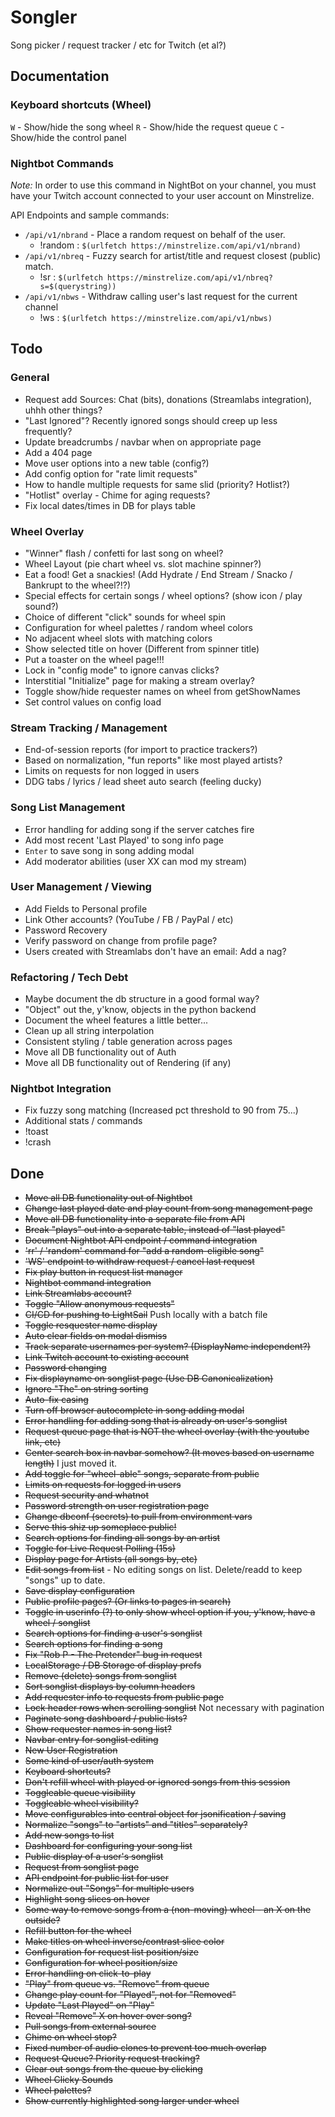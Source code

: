 # Songler
Song picker / request tracker / etc for Twitch (et al?)

## Documentation

### Keyboard shortcuts (Wheel)

`W` - Show/hide the song wheel
`R` - Show/hide the request queue
`C` - Show/hide the control panel

### Nightbot Commands

*Note:* In order to use this command in NightBot on your channel, you must have your Twitch
account connected to your user account on Minstrelize.

API Endpoints and sample commands:

- `/api/v1/nbrand` - Place a random request on behalf of the user.
  - !random : `$(urlfetch https://minstrelize.com/api/v1/nbrand)`
- `/api/v1/nbreq` - Fuzzy search for artist/title and request closest (public) match.
  - !sr : `$(urlfetch https://minstrelize.com/api/v1/nbreq?s=$(querystring))`
- `/api/v1/nbws` - Withdraw calling user's last request for the current channel
  - !ws : `$(urlfetch https://minstrelize.com/api/v1/nbws)`

## Todo

### General

* Request add Sources: Chat (bits), donations (Streamlabs integration), uhhh other things?
* "Last Ignored"? Recently ignored songs should creep up less frequently?
* Update breadcrumbs / navbar when on appropriate page
* Add a 404 page
* Move user options into a new table (config?)
* Add config option for "rate limit requests"
* How to handle multiple requests for same slid (priority? Hotlist?)
* "Hotlist" overlay - Chime for aging requests?
* Fix local dates/times in DB for plays table

### Wheel Overlay

* "Winner" flash / confetti for last song on wheel?
* Wheel Layout (pie chart wheel vs. slot machine spinner?)
* Eat a food! Get a snackies! (Add Hydrate / End Stream / Snacko / Bankrupt to the wheel?!?)
* Special effects for certain songs / wheel options? (show icon / play sound?)
* Choice of different "click" sounds for wheel spin
* Configuration for wheel palettes / random wheel colors
* No adjacent wheel slots with matching colors
* Show selected title on hover (Different from spinner title)
* Put a toaster on the wheel page!!!
* Lock in "config mode" to ignore canvas clicks?
* Interstitial "Initialize" page for making a stream overlay?
* Toggle show/hide requester names on wheel from getShowNames
* Set control values on config load

### Stream Tracking / Management

* End-of-session reports (for import to practice trackers?)
* Based on normalization, "fun reports" like most played artists?
* Limits on requests for non logged in users
* DDG tabs / lyrics / lead sheet auto search (feeling ducky)

### Song List Management

* Error handling for adding song if the server catches fire
* Add most recent 'Last Played' to song info page
* `Enter` to save song in song adding modal
* Add moderator abilities (user XX can mod my stream)

### User Management / Viewing

* Add Fields to Personal profile
* Link Other accounts? (YouTube / FB / PayPal / etc)
* Password Recovery
* Verify password on change from profile page?
* Users created with Streamlabs don't have an email: Add a nag?

### Refactoring / Tech Debt

* Maybe document the db structure in a good formal way?
* "Object" out the, y'know, objects in the python backend
* Document the wheel features a little better...
* Clean up all string interpolation
* Consistent styling / table generation across pages
* Move all DB functionality out of Auth
* Move all DB functionality out of Rendering (if any)

### Nightbot Integration

* Fix fuzzy song matching (Increased pct threshold to 90 from 75...)
* Additional stats / commands
* !toast
* !crash

## Done

* ~~Move all DB functionality out of Nightbot~~
* ~~Change last played date and play count from song management page~~
* ~~Move all DB functionality into a separate file from API~~
* ~~Break "plays" out into a separate table, instead of "last played"~~
* ~~Document Nightbot API endpoint / command integration~~
* ~~'rr' / 'random' command for "add a random-eligible song"~~
* ~~'WS' endpoint to withdraw request / cancel last request~~
* ~~Fix play button in request list manager~~
* ~~Nightbot command integration~~
* ~~Link Streamlabs account?~~
* ~~Toggle "Allow anonymous requests"~~
* ~~CI/CD for pushing to LightSail~~ Push locally with a batch file
* ~~Toggle resquester name display~~
* ~~Auto clear fields on modal dismiss~~
* ~~Track separate usernames per system? (DisplayName independent?)~~
* ~~Link Twitch account to existing account~~
* ~~Password changing~~
* ~~Fix displayname on songlist page (Use DB Canonicalization)~~
* ~~Ignore "The" on string sorting~~
* ~~Auto-fix casing~~
* ~~Turn off browser autocomplete in song adding modal~~
* ~~Error handling for adding song that is already on user's songlist~~
* ~~Request queue page that is NOT the wheel overlay (with the youtube link, etc)~~
* ~~Center search box in navbar somehow? (It moves based on username length)~~ I just moved it.
* ~~Add toggle for "wheel-able" songs, separate from public~~
* ~~Limits on requests for logged in users~~
* ~~Request security and whatnot~~
* ~~Password strength on user registration page~~
* ~~Change dbconf (secrets) to pull from environment vars~~
* ~~Serve this shiz up someplace public!~~
* ~~Search options for finding all songs by an artist~~
* ~~Toggle for Live Request Polling (15s)~~
* ~~Display page for Artists (all songs by, etc)~~
* ~~Edit songs from list~~ - No editing songs on list. Delete/readd to keep "songs" up to date.
* ~~Save display configuration~~
* ~~Public profile pages? (Or links to pages in search)~~
* ~~Toggle in userinfo (?) to only show wheel option if you, y'know, have a wheel / songlist~~
* ~~Search options for finding a user's songlist~~
* ~~Search options for finding a song~~
* ~~Fix "Rob P - The Pretender" bug in request~~
* ~~LocalStorage / DB Storage of display prefs~~
* ~~Remove (delete) songs from songlist~~
* ~~Sort songlist displays by column headers~~
* ~~Add requester info to requests from public page~~
* ~~Lock header rows when scrolling songlist~~ Not necessary with pagination
* ~~Paginate song dashboard / public lists?~~
* ~~Show requester names in song list?~~
* ~~Navbar entry for songlist editing~~
* ~~New User Registration~~
* ~~Some kind of user/auth system~~
* ~~Keyboard shortcuts?~~
* ~~Don't refill wheel with played or ignored songs from this session~~
* ~~Toggleable queue visibility~~
* ~~Toggleable wheel visibility?~~
* ~~Move configurables into central object for jsonification / saving~~
* ~~Normalize "songs" to "artists" and "titles" separately?~~
* ~~Add new songs to list~~
* ~~Dashboard for configuring your song list~~
* ~~Public display of a user's songlist~~
* ~~Request from songlist page~~
* ~~API endpoint for public list for user~~
* ~~Normalize out "Songs" for multiple users~~
* ~~Highlight song slices on hover~~
* ~~Some way to remove songs from a (non-moving) wheel - an X on the outside?~~
* ~~Refill button for the wheel~~
* ~~Make titles on wheel inverse/contrast slice color~~
* ~~Configuration for request list position/size~~
* ~~Configuration for wheel position/size~~
* ~~Error handling on click-to-play~~
* ~~"Play" from queue vs. "Remove" from queue~~
* ~~Change play count for "Played", not for "Removed"~~
* ~~Update "Last Played" on "Play"~~
* ~~Reveal "Remove" X on hover over song?~~
* ~~Pull songs from external source~~
* ~~Chime on wheel stop?~~
* ~~Fixed number of audio clones to prevent too much overlap~~
* ~~Request Queue? Priority request tracking?~~
* ~~Clear out songs from the queue by clicking~~
* ~~Wheel Clicky Sounds~~
* ~~Wheel palettes?~~
* ~~Show currently highlighted song larger under wheel~~
